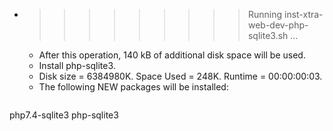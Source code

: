 * >>>>>>>>> Running inst-xtra-web-dev-php-sqlite3.sh ...
  * After this operation, 140 kB of additional disk space will be used.
  * Install php-sqlite3.
  * Disk size = 6384980K. Space Used = 248K. Runtime = 00:00:00:03.
  * The following NEW packages will be installed:
  ```bash
php7.4-sqlite3 php-sqlite3
  ```
